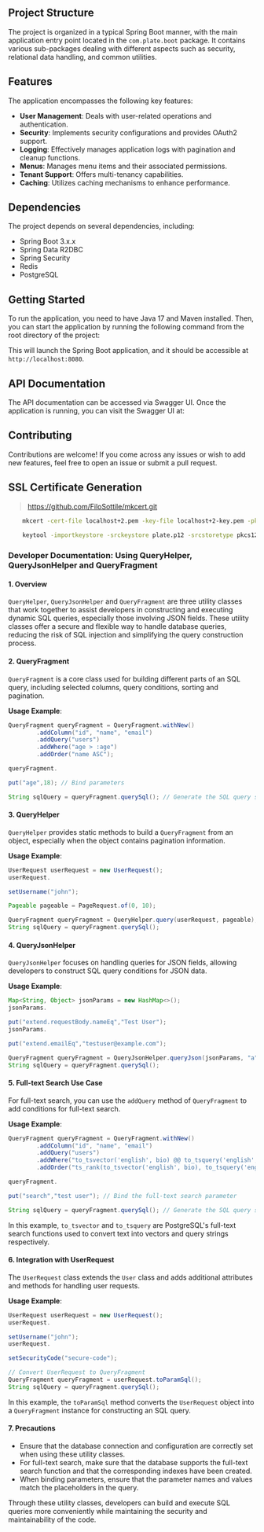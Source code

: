 ## Project Structure

The project is organized in a typical Spring Boot manner, with the main application entry point located in the
`com.plate.boot` package. It contains various sub-packages dealing with different aspects such as security, relational
data handling, and common utilities.

## Features

The application encompasses the following key features:

- **User Management**: Deals with user-related operations and authentication.
- **Security**: Implements security configurations and provides OAuth2 support.
- **Logging**: Effectively manages application logs with pagination and cleanup functions.
- **Menus**: Manages menu items and their associated permissions.
- **Tenant Support**: Offers multi-tenancy capabilities.
- **Caching**: Utilizes caching mechanisms to enhance performance.

## Dependencies

The project depends on several dependencies, including:

- Spring Boot 3.x.x
- Spring Data R2DBC
- Spring Security
- Redis
- PostgreSQL

## Getting Started

To run the application, you need to have Java 17 and Maven installed. Then, you can start the application by running the
following command from the root directory of the project:

This will launch the Spring Boot application, and it should be accessible at `http://localhost:8080`.

## API Documentation

The API documentation can be accessed via Swagger UI. Once the application is running, you can visit the Swagger UI at:

## Contributing

Contributions are welcome! If you come across any issues or wish to add new features, feel free to open an issue or
submit a pull request.

## SSL Certificate Generation

> https://github.com/FiloSottile/mkcert.git

```bash
    mkcert -cert-file localhost+2.pem -key-file localhost+2-key.pem -pkcs12 plate
    
    keytool -importkeystore -srckeystore plate.p12 -srcstoretype pkcs12 -srcalias 1 -destkeystore plate.jks -deststoretype jks -deststorepass 123456 -destalias plate
```

### Developer Documentation: Using QueryHelper, QueryJsonHelper and QueryFragment

#### 1. Overview

`QueryHelper`, `QueryJsonHelper` and `QueryFragment` are three utility classes that work together to assist developers
in constructing and executing dynamic SQL queries, especially those involving JSON fields. These utility classes offer a
secure and flexible way to handle database queries, reducing the risk of SQL injection and simplifying the query
construction process.

#### 2. QueryFragment

`QueryFragment` is a core class used for building different parts of an SQL query, including selected columns, query
conditions, sorting and pagination.

**Usage Example**:

```java
QueryFragment queryFragment = QueryFragment.withNew()
        .addColumn("id", "name", "email")
        .addQuery("users")
        .addWhere("age > :age")
        .addOrder("name ASC");

queryFragment.

put("age",18); // Bind parameters

String sqlQuery = queryFragment.querySql(); // Generate the SQL query string
```

#### 3. QueryHelper

`QueryHelper` provides static methods to build a `QueryFragment` from an object, especially when the object contains
pagination information.

**Usage Example**:

```java
UserRequest userRequest = new UserRequest();
userRequest.

setUsername("john");

Pageable pageable = PageRequest.of(0, 10);

QueryFragment queryFragment = QueryHelper.query(userRequest, pageable);
String sqlQuery = queryFragment.querySql();
```

#### 4. QueryJsonHelper

`QueryJsonHelper` focuses on handling queries for JSON fields, allowing developers to construct SQL query conditions for
JSON data.

**Usage Example**:

```java
Map<String, Object> jsonParams = new HashMap<>();
jsonParams.

put("extend.requestBody.nameEq","Test User");
jsonParams.

put("extend.emailEq","testuser@example.com");

QueryFragment queryFragment = QueryJsonHelper.queryJson(jsonParams, "a");
String sqlQuery = queryFragment.querySql();
```

#### 5. Full-text Search Use Case

For full-text search, you can use the `addQuery` method of `QueryFragment` to add conditions for full-text search.

**Usage Example**:

```java
QueryFragment queryFragment = QueryFragment.withNew()
        .addColumn("id", "name", "email")
        .addQuery("users")
        .addWhere("to_tsvector('english', bio) @@ to_tsquery('english', :search)")
        .addOrder("ts_rank(to_tsvector('english', bio), to_tsquery('english', :search)) DESC");

queryFragment.

put("search","test user"); // Bind the full-text search parameter

String sqlQuery = queryFragment.querySql(); // Generate the SQL query string containing the full-text search
```

In this example, `to_tsvector` and `to_tsquery` are PostgreSQL's full-text search functions used to convert text into
vectors and query strings respectively.

#### 6. Integration with UserRequest

The `UserRequest` class extends the `User` class and adds additional attributes and methods for handling user requests.

**Usage Example**:

```java
UserRequest userRequest = new UserRequest();
userRequest.

setUsername("john");
userRequest.

setSecurityCode("secure-code");

// Convert UserRequest to QueryFragment
QueryFragment queryFragment = userRequest.toParamSql();
String sqlQuery = queryFragment.querySql();
```

In this example, the `toParamSql` method converts the `UserRequest` object into a `QueryFragment` instance for
constructing an SQL query.

#### 7. Precautions

- Ensure that the database connection and configuration are correctly set when using these utility classes.
- For full-text search, make sure that the database supports the full-text search function and that the corresponding
  indexes have been created.
- When binding parameters, ensure that the parameter names and values match the placeholders in the query.

Through these utility classes, developers can build and execute SQL queries more conveniently while maintaining the
security and maintainability of the code. 